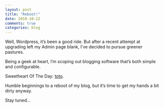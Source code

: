 ```yaml
---
layout: post
title: "Reboot!"
date: 2010-10-22
comments: true
categories: blog
---
```


Well, Wordpress, it’s been a good ride. But after a recent attempt at
upgrading left my Admin page blank, I’ve decided to pursue greener pastures.

Being a geek at heart, I’m scoping out blogging software that’s both simple
and configurable.

Sweetheart Of The Day: [toto](https://github.com/cloudhead/toto/).

Humble beginnings to a reboot of my blog, but it’s time to get my hands a bit
dirty anyway.

Stay tuned...